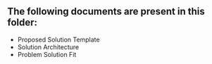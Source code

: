 ## The following documents are present in this folder:

- Proposed Solution Template
- Solution Architecture
- Problem Solution Fit
